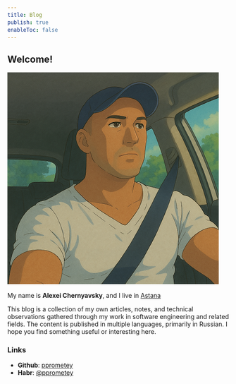```yaml
---
title: Blog
publish: true
enableToc: false
---
```

## Welcome!

<div class="about-text">
  <img src="~attachments/index-1751607186542.png" alt="Alexei Chernyavsky" />
  <div>
    <p>My name is <strong>Alexei Chernyavsky</strong>, and I live in <a href="https://en.wikipedia.org/wiki/Astana" target="blank">Astana</a></p>
    <p>This blog is a collection of my own articles, notes, and technical observations gathered through my work in software engineering and related fields. The content is published in multiple languages, primarily in Russian. I hope you find something useful or interesting here.</p>
  </div>
</div>

### Links

- **Github**: [pprometey](https://github.com/pprometey)
- **Habr**: [@pprometey](https://habr.com/ru/users/pprometey)
